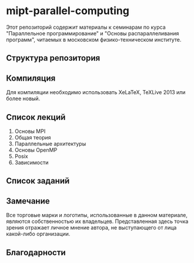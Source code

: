 mipt-parallel-computing
=======================

Этот репозиторий содержит материалы к семинарам по курса "Параллельное
программирование" и "Основы распараллеливания программ", читаемых в московском
физико-техническом институте.

## Структура репозитория

## Компиляция

Для компиляции необходимо использовать XeLaTeX, TeXLive 2013 или более новый.

## Список лекций

1. Основы MPI
2. Общая теория
2. Параллельные архитектуры
3. Основы OpenMP
4. Posix
4. Зависимости

## Список заданий

## Замечание

Все торговые марки и логотипы, использованные в данном материале, являются собственностью
их владельцев. Представленная здесь точка зрения отражает личное мнение автора,
не выступающего от лица какой-либо организации.

## Благодарности
